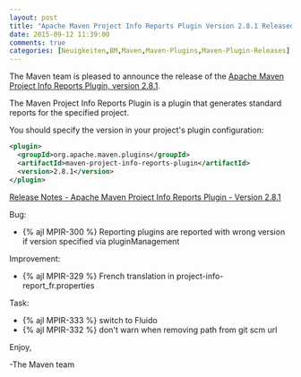 ```yaml
---
layout: post
title: "Apache Maven Project Info Reports Plugin Version 2.8.1 Released"
date: 2015-09-12 11:39:00
comments: true
categories: [Neuigkeiten,BM,Maven,Maven-Plugins,Maven-Plugin-Releases]
---
```

The Maven team is pleased to announce the release of the [Apache Maven Project 
Info Reports Plugin, version 2.8.1](http://maven.apache.org/plugins/maven-project-info-reports-plugin/).

The Maven Project Info Reports Plugin is a plugin that generates standard
reports for the specified project.


You should specify the version in your project's plugin configuration:

``` xml
<plugin>
  <groupId>org.apache.maven.plugins</groupId>
  <artifactId>maven-project-info-reports-plugin</artifactId>
  <version>2.8.1</version>
</plugin>
```

<!-- more -->


[Release Notes - Apache Maven Project Info Reports Plugin - Version 2.8.1](https://issues.apache.org/jira/secure/ReleaseNote.jspa?projectId=12317821&version=12331185)

Bug:

 * {% ajl MPIR-300 %} Reporting plugins are reported with wrong version if version specified via pluginManagement

Improvement:

 * {% ajl MPIR-329 %} French translation in project-info-report_fr.properties

Task:

 * {% ajl MPIR-333 %} switch to Fluido
 * {% ajl MPIR-332 %} don't warn when removing path from git scm url


Enjoy,

-The Maven team
